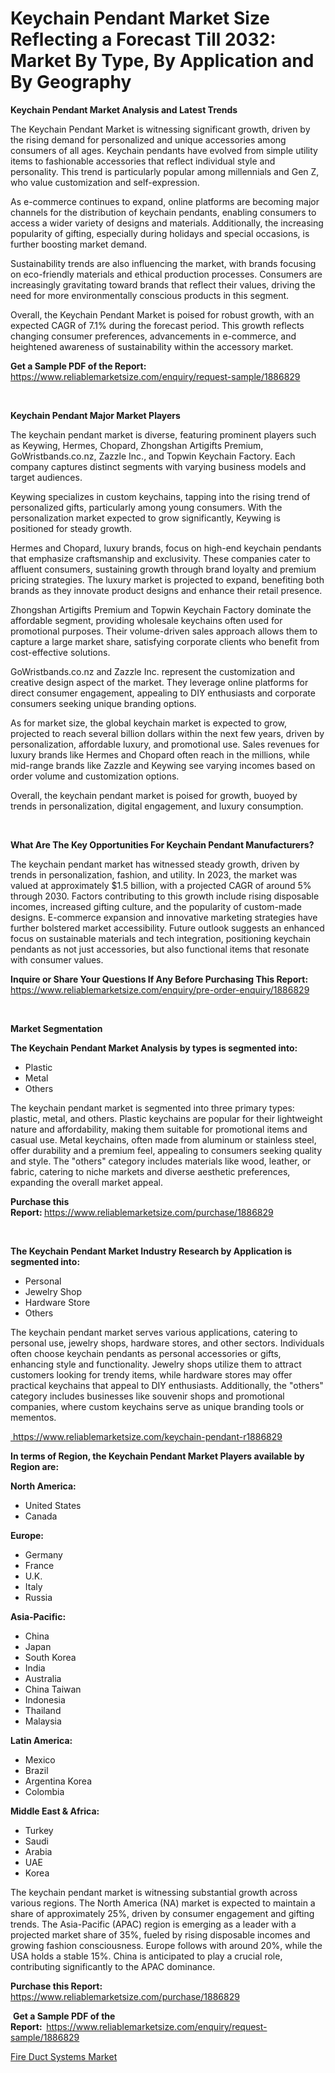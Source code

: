 <p><h1>Keychain Pendant Market Size Reflecting a Forecast Till 2032: Market By Type, By Application and By Geography</h1></p><p><strong>Keychain Pendant Market Analysis and Latest Trends</strong></p>
<p><p>The Keychain Pendant Market is witnessing significant growth, driven by the rising demand for personalized and unique accessories among consumers of all ages. Keychain pendants have evolved from simple utility items to fashionable accessories that reflect individual style and personality. This trend is particularly popular among millennials and Gen Z, who value customization and self-expression.</p><p>As e-commerce continues to expand, online platforms are becoming major channels for the distribution of keychain pendants, enabling consumers to access a wider variety of designs and materials. Additionally, the increasing popularity of gifting, especially during holidays and special occasions, is further boosting market demand. </p><p>Sustainability trends are also influencing the market, with brands focusing on eco-friendly materials and ethical production processes. Consumers are increasingly gravitating toward brands that reflect their values, driving the need for more environmentally conscious products in this segment. </p><p>Overall, the Keychain Pendant Market is poised for robust growth, with an expected CAGR of 7.1% during the forecast period. This growth reflects changing consumer preferences, advancements in e-commerce, and heightened awareness of sustainability within the accessory market.</p></p>
<p><strong>Get a Sample PDF of the Report:&nbsp;</strong> <a href="https://www.reliablemarketsize.com/enquiry/request-sample/1886829?utm_campaign=2575&utm_medium=2&utm_source=Github&utm_content=ia&utm_term=20022025&utm_id=keychain-pendant">https://www.reliablemarketsize.com/enquiry/request-sample/1886829</a></p>
<p>&nbsp;</p>
<p><strong>Keychain Pendant Major Market Players</strong></p>
<p><p>The keychain pendant market is diverse, featuring prominent players such as Keywing, Hermes, Chopard, Zhongshan Artigifts Premium, GoWristbands.co.nz, Zazzle Inc., and Topwin Keychain Factory. Each company captures distinct segments with varying business models and target audiences.</p><p>Keywing specializes in custom keychains, tapping into the rising trend of personalized gifts, particularly among young consumers. With the personalization market expected to grow significantly, Keywing is positioned for steady growth.</p><p>Hermes and Chopard, luxury brands, focus on high-end keychain pendants that emphasize craftsmanship and exclusivity. These companies cater to affluent consumers, sustaining growth through brand loyalty and premium pricing strategies. The luxury market is projected to expand, benefiting both brands as they innovate product designs and enhance their retail presence.</p><p>Zhongshan Artigifts Premium and Topwin Keychain Factory dominate the affordable segment, providing wholesale keychains often used for promotional purposes. Their volume-driven sales approach allows them to capture a large market share, satisfying corporate clients who benefit from cost-effective solutions.</p><p>GoWristbands.co.nz and Zazzle Inc. represent the customization and creative design aspect of the market. They leverage online platforms for direct consumer engagement, appealing to DIY enthusiasts and corporate consumers seeking unique branding options.</p><p>As for market size, the global keychain market is expected to grow, projected to reach several billion dollars within the next few years, driven by personalization, affordable luxury, and promotional use. Sales revenues for luxury brands like Hermes and Chopard often reach in the millions, while mid-range brands like Zazzle and Keywing see varying incomes based on order volume and customization options.</p><p>Overall, the keychain pendant market is poised for growth, buoyed by trends in personalization, digital engagement, and luxury consumption.</p></p>
<p>&nbsp;</p>
<p><strong>What Are The Key Opportunities For Keychain Pendant Manufacturers?</strong></p>
<p><p>The keychain pendant market has witnessed steady growth, driven by trends in personalization, fashion, and utility. In 2023, the market was valued at approximately $1.5 billion, with a projected CAGR of around 5% through 2030. Factors contributing to this growth include rising disposable incomes, increased gifting culture, and the popularity of custom-made designs. E-commerce expansion and innovative marketing strategies have further bolstered market accessibility. Future outlook suggests an enhanced focus on sustainable materials and tech integration, positioning keychain pendants as not just accessories, but also functional items that resonate with consumer values.</p></p>
<p><strong>Inquire or Share Your Questions If Any Before Purchasing This Report:</strong> <a href="https://www.reliablemarketsize.com/enquiry/pre-order-enquiry/1886829?utm_campaign=2575&utm_medium=2&utm_source=Github&utm_content=ia&utm_term=20022025&utm_id=keychain-pendant">https://www.reliablemarketsize.com/enquiry/pre-order-enquiry/1886829</a></p>
<p>&nbsp;</p>
<p><strong>Market Segmentation</strong></p>
<p><strong>The Keychain Pendant Market Analysis by types is segmented into:</strong></p>
<p><ul><li>Plastic</li><li>Metal</li><li>Others</li></ul></p>
<p><p>The keychain pendant market is segmented into three primary types: plastic, metal, and others. Plastic keychains are popular for their lightweight nature and affordability, making them suitable for promotional items and casual use. Metal keychains, often made from aluminum or stainless steel, offer durability and a premium feel, appealing to consumers seeking quality and style. The "others" category includes materials like wood, leather, or fabric, catering to niche markets and diverse aesthetic preferences, expanding the overall market appeal.</p></p>
<p><strong>Purchase this Report:&nbsp;</strong><a href="https://www.reliablemarketsize.com/purchase/1886829?utm_campaign=2575&utm_medium=2&utm_source=Github&utm_content=ia&utm_term=20022025&utm_id=keychain-pendant">https://www.reliablemarketsize.com/purchase/1886829</a></p>
<p>&nbsp;</p>
<p><strong>The Keychain Pendant Market Industry Research by Application is segmented into:</strong></p>
<p><ul><li>Personal</li><li>Jewelry Shop</li><li>Hardware Store</li><li>Others</li></ul></p>
<p><p>The keychain pendant market serves various applications, catering to personal use, jewelry shops, hardware stores, and other sectors. Individuals often choose keychain pendants as personal accessories or gifts, enhancing style and functionality. Jewelry shops utilize them to attract customers looking for trendy items, while hardware stores may offer practical keychains that appeal to DIY enthusiasts. Additionally, the "others" category includes businesses like souvenir shops and promotional companies, where custom keychains serve as unique branding tools or mementos.</p></p>
<p><a href="https://www.reliablemarketsize.com/keychain-pendant-r1886829?utm_campaign=2575&utm_medium=2&utm_source=Github&utm_content=ia&utm_term=20022025&utm_id=keychain-pendant">&nbsp;https://www.reliablemarketsize.com/keychain-pendant-r1886829</a></p>
<p><strong>In terms of Region, the Keychain Pendant Market Players available by Region are:</strong></p>
<p>
    <p> <strong> North America: </strong>
        <ul>
            <li>United States</li>
            <li>Canada</li>
        </ul>
        </p> 
    <p> <strong> Europe: </strong>
        <ul>
            <li>Germany</li>
            <li>France</li>
            <li>U.K.</li>
            <li>Italy</li>
            <li>Russia</li>
        </ul>
        </p> 
    <p> <strong> Asia-Pacific: </strong>
        <ul>
            <li>China</li>
            <li>Japan</li>
            <li>South Korea</li>
            <li>India</li>
            <li>Australia</li>
            <li>China Taiwan</li>
            <li>Indonesia</li>
            <li>Thailand</li>
            <li>Malaysia</li>
        </ul>
        </p> 
    <p> <strong> Latin America: </strong>
        <ul>
            <li>Mexico</li>
            <li>Brazil</li>
            <li>Argentina Korea</li>
            <li>Colombia</li>
        </ul>
        </p> 
    <p> <strong> Middle East & Africa: </strong>
        <ul>
            <li>Turkey</li>
            <li>Saudi</li>
            <li>Arabia</li>
            <li>UAE</li>
            <li>Korea</li>
        </ul>
    </p>
    </p>
<p><p>The keychain pendant market is witnessing substantial growth across various regions. The North America (NA) market is expected to maintain a share of approximately 25%, driven by consumer engagement and gifting trends. The Asia-Pacific (APAC) region is emerging as a leader with a projected market share of 35%, fueled by rising disposable incomes and growing fashion consciousness. Europe follows with around 20%, while the USA holds a stable 15%. China is anticipated to play a crucial role, contributing significantly to the APAC dominance.</p></p>
<p><strong>Purchase this Report: </strong><a href="https://www.reliablemarketsize.com/purchase/1886829?utm_campaign=2575&utm_medium=2&utm_source=Github&utm_content=ia&utm_term=20022025&utm_id=keychain-pendant">https://www.reliablemarketsize.com/purchase/1886829</a></p>
<p>&nbsp;<strong>Get a Sample PDF of the Report:&nbsp;&nbsp;</strong><a href="https://www.reliablemarketsize.com/enquiry/request-sample/1886829?utm_campaign=2575&utm_medium=2&utm_source=Github&utm_content=ia&utm_term=20022025&utm_id=keychain-pendant">https://www.reliablemarketsize.com/enquiry/request-sample/1886829</a></p>
<p><strong></strong></p>
<p><p><a href="https://github.com/agdonthisa/Market-Research-Report-List-1/blob/main/fire-duct-systems-market.md?utm_campaign=2575&utm_medium=2&utm_source=Github&utm_content=ia&utm_term=20022025&utm_id=keychain-pendant">Fire Duct Systems Market</a></p></p>